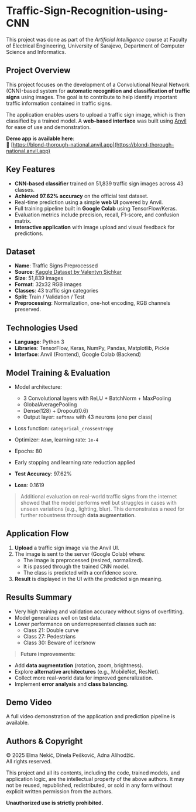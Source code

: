 # Traffic-Sign-Recognition-using-CNN

This project was done as part of the *Artificial Intelligence* course at Faculty of Electrical Engineering, University of Sarajevo, Department of Computer Science and Informatics.

## Project Overview

This project focuses on the development of a Convolutional Neural Network (CNN)-based system for **automatic recognition and classification of traffic signs** using images. The goal is to contribute to help identify important traffic information contained in traffic signs.

The application enables users to upload a traffic sign image, which is then classified by a trained model. A **web-based interface** was built using [Anvil](https://anvil.works/) for ease of use and demonstration.

**Demo app is available here**:  
🔗 [https://blond-thorough-national.anvil.app](https://blond-thorough-national.anvil.app)

## Key Features

- **CNN-based classifier** trained on 51,839 traffic sign images across 43 classes.
- **Achieved 97.62% accuracy** on the official test dataset.
- Real-time prediction using a simple **web UI** powered by Anvil.
- Full training pipeline built in **Google Colab** using TensorFlow/Keras.
- Evaluation metrics include precision, recall, F1-score, and confusion matrix.
- **Interactive application** with image upload and visual feedback for predictions.

## Dataset

- **Name**: Traffic Signs Preprocessed  
- **Source**: [Kaggle Dataset by Valentyn Sichkar](https://www.kaggle.com/datasets/valentynsichkar/traffic-signs-preprocessed)  
- **Size**: 51,839 images  
- **Format**: 32x32 RGB images  
- **Classes**: 43 traffic sign categories  
- **Split**: Train / Validation / Test  
- **Preprocessing**: Normalization, one-hot encoding, RGB channels preserved.

## Technologies Used

- **Language**: Python 3  
- **Libraries**: TensorFlow, Keras, NumPy, Pandas, Matplotlib, Pickle  
- **Interface**: Anvil (Frontend), Google Colab (Backend)

## Model Training & Evaluation

- Model architecture:  
  - 3 Convolutional layers with ReLU + BatchNorm + MaxPooling  
  - GlobalAveragePooling  
  - Dense(128) + Dropout(0.6)  
  - Output layer: `softmax` with 43 neurons (one per class)

- Loss function: `categorical_crossentropy`  
- Optimizer: `Adam`, learning rate: `1e-4`  
- Epochs: 80  
- Early stopping and learning rate reduction applied  
- **Test Accuracy**: 97.62%  
- **Loss**: 0.1619

> Additional evaluation on real-world traffic signs from the internet showed that the model performs well but struggles in cases with unseen variations (e.g., lighting, blur). This demonstrates a need for further robustness through **data augmentation**.

## Application Flow

1. **Upload** a traffic sign image via the Anvil UI.
2. The image is sent to the server (Google Colab) where:
   - The image is preprocessed (resized, normalized).
   - It is passed through the trained CNN model.
   - The class is predicted with a confidence score.
3. **Result** is displayed in the UI with the predicted sign meaning.

## Results Summary

- Very high training and validation accuracy without signs of overfitting.
- Model generalizes well on test data.
- Lower performance on underrepresented classes such as:
  - Class 21: Double curve
  - Class 27: Pedestrians
  - Class 30: Beware of ice/snow

> **Future improvements**:
- Add **data augmentation** (rotation, zoom, brightness).
- Explore **alternative architectures** (e.g., MobileNet, ResNet).
- Collect more real-world data for improved generalization.
- Implement **error analysis** and **class balancing**.

## Demo Video

A full video demonstration of the application and prediction pipeline is available.

## Authors & Copyright

© 2025 Elma Nekić, Dinela Pešković, Adna Alihodžić.  
All rights reserved.

This project and all its contents, including the code, trained models, and application logic, are the intellectual property of the above authors. It may not be reused, republished, redistributed, or sold in any form without explicit written permission from the authors.

**Unauthorized use is strictly prohibited.**



